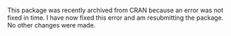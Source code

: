 This package was recently archived from CRAN because an error was not fixed in time. I have now fixed this error and am resubmitting the package. No other changes were made.
